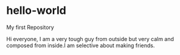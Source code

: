 # hello-world
My first Repository

Hi everyone,
I am a very tough guy from outside but very calm and composed from inside.I am selective about making friends.
